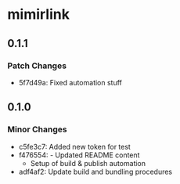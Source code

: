 # mimirlink

## 0.1.1

### Patch Changes

- 5f7d49a: Fixed automation stuff

## 0.1.0

### Minor Changes

- c5fe3c7: Added new token for test
- f476554: - Updated README content
  - Setup of build & publish automation
- adf4af2: Update build and bundling procedures
